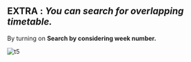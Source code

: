 ## EXTRA : *You can search for overlapping timetable.*
By turning on **Search by considering week number.**  
  
![t5](https://user-images.githubusercontent.com/23183656/38876476-1d1c88a0-428f-11e8-9c42-c893f9aecb6d.gif)